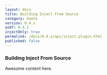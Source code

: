```yaml
---
layout: docs
title: Building Inject From Source
category: howto
version: 0.4.x
asOf: 0.4.1
injectOnly: true
permalink: /docs/0.4.x/api/inject.plugin.html
published: false
---
```


### Building Inject From Source

Awesome content here.